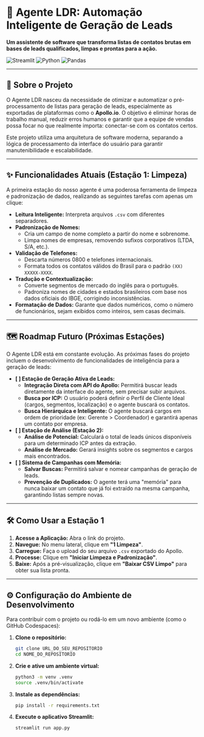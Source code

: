 # 🤖 Agente LDR: Automação Inteligente de Geração de Leads

**Um assistente de software que transforma listas de contatos brutas em bases de leads qualificados, limpas e prontas para a ação.**

![Streamlit](https://img.shields.io/badge/Feito%20com-Streamlit-red?style=for-the-badge&logo=streamlit)
![Python](https://img.shields.io/badge/Python-3.11%2B-blue?style=for-the-badge&logo=python)
![Pandas](https://img.shields.io/badge/Pandas-blueviolet?style=for-the-badge&logo=pandas)

---

## 🎯 Sobre o Projeto

O Agente LDR nasceu da necessidade de otimizar e automatizar o pré-processamento de listas para geração de leads, especialmente as exportadas de plataformas como o **Apollo.io**. O objetivo é eliminar horas de trabalho manual, reduzir erros humanos e garantir que a equipe de vendas possa focar no que realmente importa: conectar-se com os contatos certos.

Este projeto utiliza uma arquitetura de software moderna, separando a lógica de processamento da interface do usuário para garantir manutenibilidade e escalabilidade.

---

## ✨ Funcionalidades Atuais (Estação 1: Limpeza)

A primeira estação do nosso agente é uma poderosa ferramenta de limpeza e padronização de dados, realizando as seguintes tarefas com apenas um clique:

* **Leitura Inteligente:** Interpreta arquivos `.csv` com diferentes separadores.
* **Padronização de Nomes:**
    * Cria um campo de nome completo a partir do nome e sobrenome.
    * Limpa nomes de empresas, removendo sufixos corporativos (LTDA, S/A, etc.).
* **Validação de Telefones:**
    * Descarta números 0800 e telefones internacionais.
    * Formata todos os contatos válidos do Brasil para o padrão `(XX) XXXXX-XXXX`.
* **Tradução e Contextualização:**
    * Converte segmentos de mercado do inglês para o português.
    * Padroniza nomes de cidades e estados brasileiros com base nos dados oficiais do IBGE, corrigindo inconsistências.
* **Formatação de Dados:** Garante que dados numéricos, como o número de funcionários, sejam exibidos como inteiros, sem casas decimais.

---

## 🗺️ Roadmap Futuro (Próximas Estações)

O Agente LDR está em constante evolução. As próximas fases do projeto incluem o desenvolvimento de funcionalidades de inteligência para a geração de leads:

* **[ ] Estação de Geração Ativa de Leads:**
    * **Integração Direta com API do Apollo:** Permitirá buscar leads diretamente da interface do agente, sem precisar subir arquivos.
    * **Busca por ICP:** O usuário poderá definir o Perfil de Cliente Ideal (cargos, segmentos, localização) e o agente buscará os contatos.
    * **Busca Hierárquica e Inteligente:** O agente buscará cargos em ordem de prioridade (ex: Gerente > Coordenador) e garantirá apenas um contato por empresa.
* **[ ] Estação de Análise (Estação 2):**
    * **Análise de Potencial:** Calculará o total de leads únicos disponíveis para um determinado ICP antes da extração.
    * **Análise de Mercado:** Gerará insights sobre os segmentos e cargos mais encontrados.
* **[ ] Sistema de Campanhas com Memória:**
    * **Salvar Buscas:** Permitirá salvar e nomear campanhas de geração de leads.
    * **Prevenção de Duplicados:** O agente terá uma "memória" para nunca baixar um contato que já foi extraído na mesma campanha, garantindo listas sempre novas.

---

## 🛠️ Como Usar a Estação 1

1.  **Acesse a Aplicação:** Abra o link do projeto.
2.  **Navegue:** No menu lateral, clique em **"1 Limpeza"**.
3.  **Carregue:** Faça o upload do seu arquivo `.csv` exportado do Apollo.
4.  **Processe:** Clique em **"Iniciar Limpeza e Padronização"**.
5.  **Baixe:** Após a pré-visualização, clique em **"Baixar CSV Limpo"** para obter sua lista pronta.

---

## ⚙️ Configuração do Ambiente de Desenvolvimento

Para contribuir com o projeto ou rodá-lo em um novo ambiente (como o GitHub Codespaces):

1.  **Clone o repositório:**
    ```bash
    git clone URL_DO_SEU_REPOSITORIO
    cd NOME_DO_REPOSITORIO
    ```
2.  **Crie e ative um ambiente virtual:**
    ```bash
    python3 -m venv .venv
    source .venv/bin/activate
    ```
3.  **Instale as dependências:**
    ```bash
    pip install -r requirements.txt
    ```
4.  **Execute o aplicativo Streamlit:**
    ```bash
    streamlit run app.py
    ```

